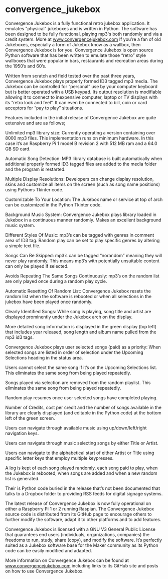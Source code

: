 # convergence_jukebox
Convergence Jukebox is a fully functional retro jukebox application. It emulates "physical" jukeboxes and is written in Python. The software has been designed to be fully functional, playing mp3's both randomly and via a credit system. More at www.convergencejukebox.com
If you’re a fan of old Jukeboxes, especially a form of Jukebox know as a wallbox, then Convergence Jukebox is for you. Convergence Jukebox is open source Python software that has been written to emulate those “retro” style wallboxes that were popular in bars, restaurants and recreation areas during the 1950’s and 60’s. 

Written from scratch and field tested over the past three years, Convergence Jukebox plays properly formed ID3 tagged mp3 media. The Jukebox can be controlled for “personal” use by your computer keyboard but is better operated with a USB keypad. Its output resolution is modifiable allowing it to connect to inexpensive computer, laptop or TV displays with its “retro look and feel”. It can even be connected to bill, coin or card acceptors for “pay to play” situations.

Features included in the initial release of Convergence Jukebox are quite extensive and are as follows;

Unlimited mp3 library size: Currently operating a version containing over 8000 mp3 files. This implementation runs on minimum hardware. In this case it’s an Raspberry Pi 1 model B revision 2 with 512 MB ram and a ‎64.0 GB SD card.

Automatic Song Detection: MP3 library database is built automatically when additional properly formed ID3 tagged files are added to the media folder and the program is restarted.

Multiple Display Resolutions: Developers can change display resolution, skins and customize all items on the screen (such as song name positions) using Pythons Tkinter code.

Customizable To Your Location: The Jukebox name or service at top of arch can be customized in the Python Tkinter code.

Background Music System: Convergence Jukebox plays library loaded in Jukebox in a continuous manner randomly. Makes an excellent background music system.

Different Styles Of Music: mp3’s can be tagged with genres in comment area of ID3 tag. Random play can be set to play specific genres by altering a simple text file.

Songs Can Be Skipped: mp3’s can be tagged “norandom” meaning they will never play randomly. This means mp3’s with potentially unsuitable content can only be played if selected.

Avoids Repeating The Same Songs Continuously: mp3’s on the random list are only played once during a random play cycle.

Automatic Resetting Of Random List: Convergence Jukebox resets the random list when the software is rebooted or when all selections in the jukebox have been played once randomly.

Clearly Identified Songs: While song is playing, song title and artist are displayed prominently under the Jukebox arch on the display.

More detailed song information is displayed in the green display (top left) that includes year released, song length and album name pulled from the mp3 id3 tags.

Convergence Jukebox plays user selected songs (paid) as a priority: When selected songs are listed in order of selection under the Upcoming Selections heading in the status area.

Users cannot select the same song if it’s on the Upcoming Selections list. This eliminates the same song from being played repeatedly.

Songs played via selection are removed from the random playlist. This eliminates the same song from being played repeatedly.

Random play resumes once user selected songs have completed playing.

Number of Credits, cost per credit and the number of songs available in the library are clearly displayed (and editable in the Python code) at the bottom left of the green screen.

Users can navigate through available music using up/down/left/right navigation keys.

Users can navigate through music selecting songs by either Title or Artist.

Users can navigate to the alphabetical start of either Artist or Title using specific letter keys that employ multiple keypresses.

A log is kept of each song played randomly, each song paid to play, when the Jukebox is rebooted, when songs are added and when a new random list is generated.

Their is Python code buried in the release that’s not been documented that talks to a Dropbox folder to providing RSS feeds for digital signage systems.

The latest release of Convergence Jukebox is now fully operational on either a Raspberry Pi 1 or 2 running Raspian. The Convergence Jukebox source code is distributed from its GitHub page to encourage others to further modify the software, adapt it to other platforms and to add features.

Convergence Jukebox is licensed with a GNU V3 General Public License that guarantees end users (individuals, organizations, companies) the freedoms to run, study, share (copy), and modify the software. It’s perfectly suited as a Jukebox software base for the Maker community as its Python code can be easily modified and adapted.

More information on Convergence Jukebox can be found at www.convergencejukebox.com including links to its GitHub site and posts on how to use Convergence Jukebox.
